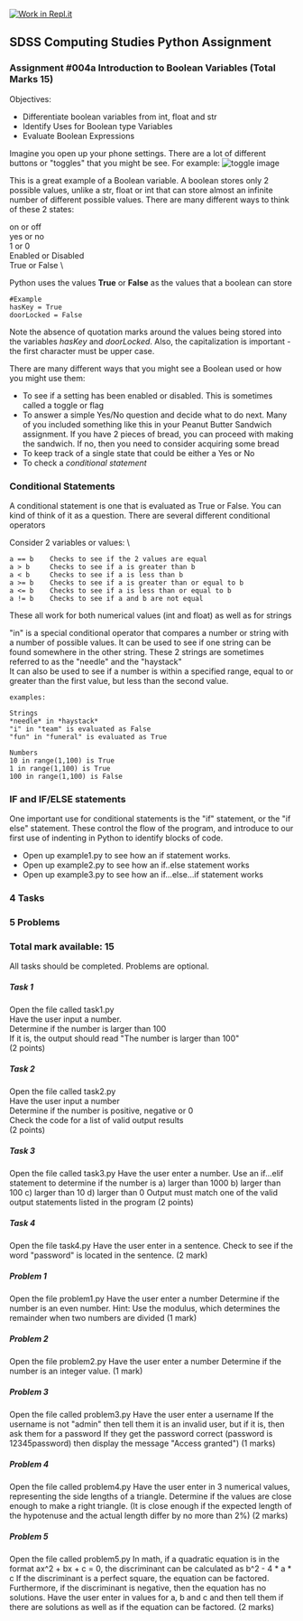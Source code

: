 [![Work in Repl.it](https://classroom.github.com/assets/work-in-replit-14baed9a392b3a25080506f3b7b6d57f295ec2978f6f33ec97e36a161684cbe9.svg)](https://classroom.github.com/online_ide?assignment_repo_id=3250519&assignment_repo_type=AssignmentRepo)
## SDSS Computing Studies Python Assignment
### Assignment #004a Introduction to Boolean Variables (Total Marks 15)

Objectives:
* Differentiate boolean variables from int, float and str
* Identify Uses for Boolean type Variables
* Evaluate Boolean Expressions

Imagine you open up your phone settings.  There are a lot of different buttons or "toggles" that 
you might be see.  For example:
![toggle image](https://cdn.dribbble.com/users/6179/screenshots/726313/toggle-switches.jpg)

This is a great example of a Boolean variable.  A boolean stores only 2 possible values, unlike
a str, float or int that can store almost an infinite number of different possible values. There
are many different ways to think of these 2 states:

on or off \
yes or no \
1 or 0 \
Enabled or Disabled \
True or False \

Python uses the values **True** or **False** as the values that a boolean can store
```
#Example
hasKey = True
doorLocked = False
```
Note the absence of quotation marks around the values being stored into the variables
*hasKey* and *doorLocked*.  Also, the capitalization is important - the first character
must be upper case.

There are many different ways that you might see a Boolean used or how you might use them:
* To see if a setting has been enabled or disabled. This is sometimes called a toggle or flag
* To answer a simple Yes/No question and decide what to do next.  Many of you included something like this in your Peanut Butter Sandwich assignment.  If you have 2 pieces of bread, you can proceed with making the sandwich. If no, then you need to consider acquiring some bread
* To keep track of a single state that could be either a Yes or No
* To check a *conditional statement*

### Conditional Statements ###
A conditional statement is one that is evaluated as True or False. You can kind of think of it as a question.
There are several different conditional operators

Consider 2 variables or values: \
```
a == b    Checks to see if the 2 values are equal
a > b     Checks to see if a is greater than b
a < b     Checks to see if a is less than b
a >= b    Checks to see if a is greater than or equal to b
a <= b    Checks to see if a is less than or equal to b
a != b    Checks to see if a and b are not equal
```
These all work for both numerical values (int and float) as well as for strings

"in" is a special conditional operator that compares a number or string with a number of possible values.  It can be used to see if one string
can be found somewhere in the other string. These 2 strings are sometimes referred to as the
"needle" and the "haystack" \
It can also be used to see if a number is within a specified range, equal to or greater than the first value,
but less than the second value.
```
examples:

Strings
*needle* in *haystack*
"i" in "team" is evaluated as False
"fun" in "funeral" is evaluated as True

Numbers
10 in range(1,100) is True
1 in range(1,100) is True
100 in range(1,100) is False
```

### IF and IF/ELSE statements ###
One important use for conditional statements is the "if" statement, or the "if else" statement.  These control the flow of the program, and introduce to our first use of indenting in Python to identify blocks of code. 
* Open up example1.py to see how an if statement works.
* Open up example2.py to see how an if..else statement works
* Open up example3.py to see how an if...else...if statement works

### 4 Tasks
### 5 Problems
### Total mark available: 15
All tasks should be completed.
Problems are optional.

##### Task 1
Open the file called task1.py \
Have the user input a number. \
Determine if the number is larger than 100 \
If it is, the output should read "The number is larger than 100" \
(2 points) 

##### Task 2
Open the file called task2.py \
Have the user input a number \
Determine if the number is positive, negative or 0 \
Check the code for a list of valid output results \
(2 points)

##### Task 3
Open the file called task3.py
Have the user enter a number.
Use an if...elif statement to determine if the number is
a) larger than 1000
b) larger than 100
c) larger than 10
d) larger than 0
Output must match one of the valid output statements listed in the program
(2 points)

##### Task 4
Open the file task4.py
Have the user enter in a sentence.
Check to see if the word "password" is located in the sentence.
(2 mark)

##### Problem 1
Open the file problem1.py
Have the user enter a number
Determine if the number is an even number.
Hint: Use the modulus, which determines the remainder when two numbers are divided
(1 mark)

##### Problem 2
Open the file problem2.py
Have the user enter a number
Determine if the number is an integer value.
(1 mark)

##### Problem 3
Open the file called problem3.py
Have the user enter a username
If the username is not "admin" then tell them it is an invalid user,
but if it is, then ask them for a password
If they get the password correct (password is 12345password) then display
the message "Access granted")
(1 marks)

##### Problem 4
Open the file called problem4.py
Have the user enter in 3 numerical values, representing the side lengths of a triangle.
Determine if the values are close enough to make a right triangle.
(It is close enough if the expected length of the hypotenuse and the actual 
length differ by no more than 2%)
(2 marks)

##### Problem 5
Open the file called problem5.py
In math, if a quadratic equation is in the format
ax^2 + bx + c = 0, the discriminant can be calculated as
b^2 - 4 * a * c
If the discriminant is a perfect square, the equation can
be factored.  Furthermore, if the discriminant is negative,
then the equation has no solutions.
Have the user enter in values for a, b and c and then 
tell them if there are solutions as well as if the equation can
be factored.
(2 marks)
